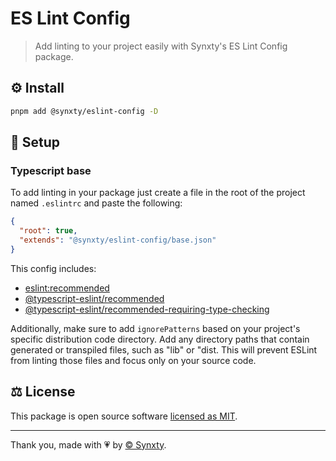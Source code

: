 # ES Lint Config

> Add linting to your project easily with Synxty's ES Lint Config package.

## ⚙️ Install

```bash
pnpm add @synxty/eslint-config -D
```

## 📝 Setup

### Typescript base

To add linting in your package just create a file in the root of the project named `.eslintrc` and paste the following:

```json
{
  "root": true,
  "extends": "@synxty/eslint-config/base.json"
}
```

This config includes:

- [eslint:recommended](https://eslint.org/docs/latest/rules/)
- [@typescript-eslint/recommended](https://typescript-eslint.io/rules/)
- [@typescript-eslint/recommended-requiring-type-checking](https://typescript-eslint.io/linting/configs#recommended-requiring-type-checking)

Additionally, make sure to add `ignorePatterns` based on your project's specific distribution code directory. Add any directory paths that contain generated or transpiled files, such as "lib" or "dist. This will prevent ESLint from linting those files and focus only on your source code.

## ⚖️ License

This package is open source software [licensed as MIT](LICENSE).

---

Thank you, made with 💗 by [&copy; Synxty](https://github.com/synxty).
